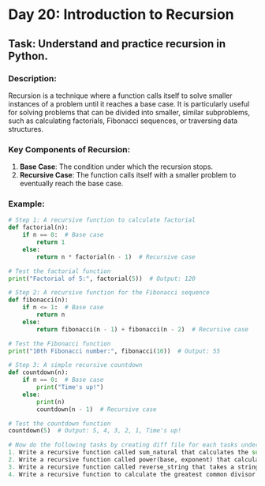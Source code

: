 # **Day 20: Introduction to Recursion**  
## **Task**: Understand and practice recursion in Python.  

### **Description**:  
Recursion is a technique where a function calls itself to solve smaller instances of a problem until it reaches a base case. It is particularly useful for solving problems that can be divided into smaller, similar subproblems, such as calculating factorials, Fibonacci sequences, or traversing data structures.  

### **Key Components of Recursion**:  
1. **Base Case**: The condition under which the recursion stops.  
2. **Recursive Case**: The function calls itself with a smaller problem to eventually reach the base case.  

### **Example**:  

```python
# Step 1: A recursive function to calculate factorial
def factorial(n):
    if n == 0:  # Base case
        return 1
    else:
        return n * factorial(n - 1)  # Recursive case

# Test the factorial function
print("Factorial of 5:", factorial(5))  # Output: 120

# Step 2: A recursive function for the Fibonacci sequence
def fibonacci(n):
    if n <= 1:  # Base case
        return n
    else:
        return fibonacci(n - 1) + fibonacci(n - 2)  # Recursive case

# Test the Fibonacci function
print("10th Fibonacci number:", fibonacci(10))  # Output: 55

# Step 3: A simple recursive countdown
def countdown(n):
    if n == 0:  # Base case
        print("Time's up!")
    else:
        print(n)
        countdown(n - 1)  # Recursive case

# Test the countdown function
countdown(5)  # Output: 5, 4, 3, 2, 1, Time's up!

# Now do the following tasks by creating diff file for each tasks under ur name:
1. Write a recursive function called sum_natural that calculates the sum of the first n natural numbers. For example, sum_natural(5) should return 15.
2. Write a recursive function called power(base, exponent) that calculates base raised to the power of exponent using recursion. For example, power(2, 3) should return 8.
3. Write a recursive function called reverse_string that takes a string and returns the reversed version of it. For example, reverse_string("hello") should return "olleh".
4. Write a recursive function to calculate the greatest common divisor (GCD) of two numbers using the Euclidean algorithm.
